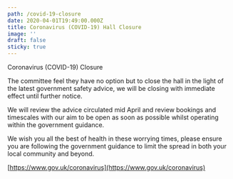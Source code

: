 ```yaml
---
path: /covid-19-closure
date: 2020-04-01T19:49:00.000Z
title: Coronavirus (COVID-19) Hall Closure
image: ''
draft: false
sticky: true
---
```

<!--StartFragment-->

Coronavirus (COVID-19) Closure

The committee feel they have no option but to close the hall in the light of the latest government safety advice, we will be closing with immediate effect until further notice.

We will review the advice circulated mid April and review bookings and timescales with our aim to be open as soon as possible whilst operating within the government guidance.

<!--EndFragment-->

We wish you all the best of health in these worrying times, please ensure you are following the government guidance to limit the spread in both your local community and beyond.

[https://www.gov.uk/coronavirus](https://www.gov.uk/coronavirus)